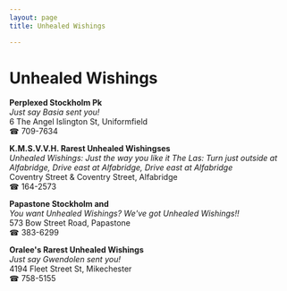 ```yaml
---
layout: page 
title: Unhealed Wishings

---
```



# Unhealed Wishings


 **Perplexed Stockholm Pk**  
_Just say Basia sent you!_  
6 The Angel Islington St, Uniformfield  
☎ 709-7634

**K.M.S.V.V.H. Rarest Unhealed Wishingses**  
_Unhealed Wishings: Just the way you like it 
The Las: Turn just outside at Alfabridge, Drive east at Alfabridge, Drive east at Alfabridge_  
Coventry Street & Coventry Street, Alfabridge  
☎ 164-2573

**Papastone Stockholm and**  
_You want Unhealed Wishings? We've got Unhealed Wishings!!_  
573 Bow Street Road, Papastone  
☎ 383-6299

**Oralee's Rarest Unhealed Wishings**  
_Just say Gwendolen sent you!_  
4194 Fleet Street St, Mikechester  
☎ 758-5155

